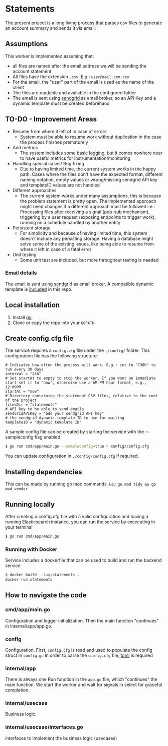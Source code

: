 # Statements
The present project is a long living process that parses csv files to generate an account summary and sends it via email.

## Assumptions
This worker is implemented assuming that:
* all files are named after the email address we will be sending the account statement
* All files have the extension `.csv`. E.g.: `user@mail.com.csv`
* For the email, the "user" part of the email is used as the name of the client
* The files are readable and available in the configured folder
* The email is sent using [sendgrid](http://sendgrid.com) as email broker, so an API Key and a dynamic template must be created beforehand

## TO-DO - Improvement Areas
* Resume from where it left of in case of errors
  * System must be able to resume work without duplication in the case the process finishes prematurely
* Add metrics
  * The system includes some basic logging, but it comes nowhere near to have useful metrics for instrumentation/monitoring
* Handling special cases/ Bug fixing
  * Due to having limited time, the current system works in the happy path. Cases where the files don't have the expected format, different naming notation, empty values or wrong/missing sendgrid API key and templateID values are not handled
* Different approaches
  * The current system works under many assumptions, this is because the problem statement is pretty open. The implemented approach might need changes if a different approach must be followed i.e.: Processing files after receiving a signal (pub-sub mechanism), triggering by a user request (exposing endpoints to trigger work), running on a schedule handled by another entity
* Persistent storage
  * For simplicity and because of having limited time, this system doesn't include any persisting storage. Having a database might solve some of the existing issues, like being able to resume from where it left in case of a fatal error
* Unit testing
  * Some unit test are included, but more throughout testing is needed


### Email details
The email is sent using [sendgrid](http://sendgrid.com) as email broker. 
A compatible dynamic template is [included](emailTemplate.html) in this repo.

## Local installation

1. Install [go](https://golang.org/doc/install).
2. Clone or copy the repo into your `GOPATH`

## Create config.cfg file
The service requires a `config.cfg` file under the `./config/` folder.
This configuration file has the following structure:
```
# Indicates how often the process will work. E.g.: set to "730h" to run every 30 days
interval = "24h"
# Set startAt to empty to stop the worker. If you want an immediate start set it to "now", otherwise use a AM-PM hour format, e.g., 12:00PM
startAt = "now"
# Directory containing the statement CSV files, relative to the root of the project
filesDir = "statements"
# API key to be able to send emails
sendGridAPIKey = "add your sendgrid API key"
# the sendgrid dynamic template ID to use for mailing
templateID = "dynamic template ID"
```
A sample config file can be created by starting the service with the -- sampleconfig flag enabled
```bash
$ go run cmd/app/main.go --sampleconfig=true > config/config.cfg
```
You can update configuration in `./config/config.cfg` if required.

## Installing dependencies
This can be made by running go mod commands, i.e.: `go mod tidy && go mod vendor`

## Running locally
After creating a config.cfg file with a valid configuration and having a running Elasticsearch instance, you can run the service by excecuting in your terminal
```bash
$ go run cmd/app/main.go
```

### Running with Docker
Service includes a dockerfile that can be used to build and run the backend service

```bash
$ docker build --tag=statements .
docker run statements
```

## How to navigate the code
### cmd/app/main.go
Configuration and logger initialization. Then the main function "continues" in internal/app/app.go.

### config
Configuration. First, `config.cfg` is read and used to populate the config struct in `config.go`
In order to parse the `config.cfg` file, [toml](https://github.com/BurntSushi/toml) is required

### internal/app
There is always one Run function in the `app.go` file, which "continues" the main function.
We start the worker and wait for signals in select for graceful completion.


### internal/usecase
Business logic.

### internal/usecase/interfaces.go
interfaces to implement the business logic (usecases)